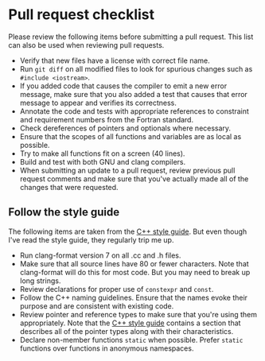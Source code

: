<!--===- documentation/PullRequestChecklist.md 

   Part of the LLVM Project, under the Apache License v2.0 with LLVM Exceptions.
   See https://llvm.org/LICENSE.txt for license information.
   SPDX-License-Identifier: Apache-2.0 WITH LLVM-exception

-->

# Pull request checklist
Please review the following items before submitting a pull request.  This list
can also be used when reviewing pull requests.
*  Verify that new files have a license with correct file name.
*  Run `git diff` on all modified files to look for spurious changes such as
   `#include <iostream>`.
*  If you added code that causes the compiler to emit a new error message, make
   sure that you also added a test that causes that error message to appear
   and verifies its correctness.
*  Annotate the code and tests with appropriate references to constraint and
   requirement numbers from the Fortran standard.
*  Check dereferences of pointers and optionals where necessary.
*  Ensure that the scopes of all functions and variables are as local as
   possible.
*  Try to make all functions fit on a screen (40 lines).
*  Build and test with both GNU and clang compilers.
*  When submitting an update to a pull request, review previous pull request
   comments and make sure that you've actually made all of the changes that
   were requested.

## Follow the style guide
The following items are taken from the [C++ style guide](C++style.md).  But
even though I've read the style guide, they regularly trip me up.
*  Run clang-format version 7 on all .cc and .h files.
*  Make sure that all source lines have 80 or fewer characters.  Note that
   clang-format will do this for most code.  But you may need to break up long
   strings.
*  Review declarations for proper use of `constexpr` and `const`.
*  Follow the C++ naming guidelines.  Ensure that the names evoke their
   purpose and are consistent with existing code.
*  Review pointer and reference types to make sure that you're using them
   appropriately.  Note that the [C++ style guide](C++style.md) contains a
   section that describes all of the pointer types along with their
   characteristics.
*  Declare non-member functions ```static``` when possible.  Prefer
   ```static``` functions over functions in anonymous namespaces.
